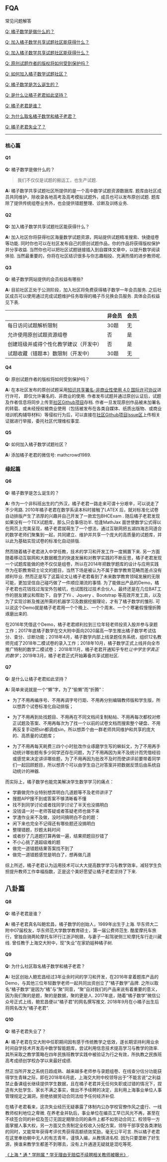 ## FQA

常见问题解答

[Q: 橘子数学是做什么的？](#Q1)

[Q:  加入橘子数学共享试题社区能获得什么？](#Q2)

[Q:  加入橘子数学共享试题社区能获得什么？](#Q3)

[Q:  原创试题作者的版权将如何受到保护吗？](#Q4)

[Q: 如何加入橘子数学试题社区？](#Q5)

[Q: 橘子数学是怎么诞生的？](#Q6)

[Q: 是什么让橘子老君如此坚持？](#Q7)

[Q: 橘子老君是谁？](#Q8)

[Q: 为什么取名橘子数学和橘子老君？](#Q9)

[Q:  橘子老君失业了？](#Q10)

----


### 核心篇

#### Q1

**Q:** 橘子数学是做什么的？

>  我们不仅仅是试题的搬运工，也生产试题.

**A:**  橘子数学共享试题社区所提供的是一个高中数学试题资源数据库. 题库由社区成员共同维护，除收录各地高考及高考模拟试题外，成员也可以发布原创试题. 题库除了提供传统组卷业务外，也会提供错题整理、诊断及训练业务.

#### Q2
**Q:** 加入橘子数学共享试题社区能获得什么？

**A:** 加入社区你将获得社区海量数学试题资源，网站提供试题精准搜索、快捷组卷等功能. 同时你也可以在社区发布自己的原创试题作品，你的作品将获得版权保护并分享收益. 当然你也可以把社区试题链接插入到自媒体文章中，以提升数学阅读体验. 当然最重要的，你将在社区结识很多与你志趣相投、充满热情的进步教师呢.

#### Q3
**Q:** 橘子数学网站提供的会员权益有哪些?

**A:** 目前社区正处于公测阶段，加入社区将免费获得橘子数学一年会员服务. 之后社区成员可以使用通过完成试题维护任务取得的橘子币兑换会员服务. 具体会员权益见下表.

|                                        | 非会员 | 会员 |
| -------------------------------------- | ------ | ---- |
| 每日访问试题解析限制                   | 30题   | 无   |
| 允许使用原创试题资源组卷               | 否     | 是   |
| 创建班级并或得个性化教学建议（开发中） | 否     | 是   |
| 试题收藏（错题本）数限制（开发中）     | 30题   | 无   |

#### Q4
**Q:** 原创试题作者的版权将如何受到保护吗？

**A:**  在本社区发布的原创试题采用<a rel="license" href="http://creativecommons.org/licenses/by-nc/4.0/">知识共享署名-非商业性使用 4.0 国际许可协议</a>进行许可， 即仅允许署名的、非商业的使用. 作者发布试题并通过原创认证后，试题及作者信息将同步上传至[社区Github项目](https://github.com/mathedu4all/mathcrowd_community/)存档. 作者一旦发现原创作品被未加署名的转载、或未经授权被商业使用（包括被发布在各类自媒体、纸质出版物、或商业培训机构辅导材料）等侵权行为后，可以直接在[社区Github项目Issue区](https://github.com/mathedu4all/mathcrowd_community/issues)上传相关证据进行举报，委托社区代理维权事宜.

#### Q5
**Q:** 如何加入橘子数学试题社区？

**A:**  添加橘子老君的微信号: mathcrowd1989. 

### 缘起篇

#### Q6
**Q:** 橘子数学是怎么诞生的？

**A:**  作为一个非科班出生的门外汉，橘子老君一路走来可谓十分艰辛，可以说走了不少弯路. 2010年橘子老君在数学系读本科时接触了LATEX 后，就对标准化试卷自动排版产生了浓厚的兴趣并自己开发了一款宏包BHCExam . 随后橘子老君发现如果没有一个TEX试题库，那么只会事倍功半. 恰逢MathJax 面世使数学公式得以在网页上完美呈现，橘子老君就萌生了一个想法，通过互联网把五湖四海志同道合的数学老师们聚集到一起，共同建立、维护并共享一个庞大的高质量的试题库，并以此为基础实现试卷的标准化自动排版.

然而随着橘子老君进入中学任教，技术的学习和开发工作一度搁置下来. 另一方面随着移动互联网和大数据概念的快速发展和对教学实践的不断反思，橘子老君发现一个试题库能做的绝不仅仅是组卷，所以在2014年把数学题库的设计与应用实践作为在职教育硕士论文的题目，当然下场是被认为不属于数学教育范畴而差点没有顺利毕业. 然而正是写了这篇论文让橘子老君看到了未来数学教育领域发展的无限可能，更加坚信自己碰巧做了一件顺应潮流的事情. 为了能做出产品的Demo，橘子老君也花钱找过淘宝外包被坑，也试图找过技术合伙人，最终还是在几位BAT工作的朋友建议和帮助下，自学了Yii 、Jquery 、Bootstrap 等高效开发工具，以及为了实现诊断及推送所需的机器学习及数据挖掘理论，才有了橘子数学的雏形. 可以说这个Demo就是橘子老君用一个个晚上、一个个周末、一个个寒暑假慢慢折腾琢磨出来的.

在2016年凭借这个Demo，橘子老君顺利拉到三位年轻老师投资入股并参与录题工作；2017年底橘子数学在交大附中面向2020届高一学生推出橘子数学考试估分、查分、诊断功能；2018年4月，橘子数学内部上线录题任务系统，组织12名教师完成了2018年二模试卷的录入工作；2018年10月，橘子数学正式上线并向全市推广特制的数学二模试卷； 2018年11月，橘子老君开通知乎专栏*让中学生学真正的数学*；2019年3月，橘子老君正式开始筹备共享试题社区.

#### Q7
**Q:** 是什么让橘子老君如此坚持？

**A:** 简单来说就是一个“懒”字，为了“偷懒”而“折腾”：

* 为了不用再编序号、不用再调字号行距、不用再分别编辑教师版和学生版，所以想弄个试卷标准化自动排版；

* 为了不用再到处找题目、不用再在不同文档间复制粘帖、不用再每次都校对修正试题及答案、不用再每次为了找一个以前的试卷文档而搜索整个硬盘、不用再反复手动把sin都调成sin，所以想弄个由一群老师共同维护和共享的庞大的、高质量的试题库；

* 为了不用再每天耗费三四个小时批改作业琢磨学生写的蝌蚪文，为了不用再手动统计哪些题有多少同学还存在问题，为了不用再因为来不及统计而凭借经验或感觉来决定讲评哪些题，为了不用再因为批改不及时而使讲评前要带着同学们一起回顾题目，所以想弄个可以由学生自己对答案并把数据反馈后由系统自动统计的神器.

而实际上，橘子数学也能完美解决学生数学学习的痛点：

* 学霸做完作业特别想弄明白几道题等不及老师讲评了
* 搜题APP搜不到或答案不够清晰看不懂
* 找不到同学讨论或者找同学讨论了半天也没搞明白
* 没钱请一对一老师答疑或者答疑老师也做不来
* 学渣作业来不及做，没时间搞明白不会的题：
* 闲下来也完全不记得还有哪些题还没搞明白
* 整理错题，抄题太耗时间
* 或者抄了几道题打算再做一遍，结果把题目抄错了
* 不小心挑了道超级难的题
* 做完一道错题结果答案找不到了
* 做完一道错题感觉是明白了，想再做几道

综上所述，橘子老君认为运用技术可以大大提高数学学习与教学效率，减轻学生负担提升教师工作幸福指数，正是这个美好愿望让橘子老君坚持了下来.

## 八卦篇

#### Q8
**Q:** 橘子老君是谁？

**A:** 橘子老君真名叫鲍宏昌，橘子数学的创始人，1989年出生于上海. 华东师大二附中07届校友，华东师范大学数学教育硕士，第一届公费师范生. 酷爱摩托车旅行，曾独自骑两轮摩托车环行江浙沪皖赣，与妻子一起驾驶侧三轮摩托车行走川藏线. 曾任教于上海交大附中，现"失业"在家奶娃种橘子树.

#### Q9
**Q:** 为什么社区取名橘子数学和橘子老君？

**A:** 社区创始人鲍宏昌经过3年业余时间的学习和开发，在2016年拿着题库产品的Demo，与其他三位年轻数学老师一起共同出资创立了“橘子数学”品牌. 之所以取名“橘子数学”是因为“橘”与“聚”同音，“聚”自对我们的产品来说有着重要的意义，因为我们聚的是题，聚的是数据，聚的更是人. 2017年底，随着“橘子数学”微信公众号正式上线，鲍宏昌便以“橘子君”的网名撰写推文. 2018年9月在小橘子出生后将网名改为“橘子老君”.

#### Q10
**Q:** 橘子老君失业了？

**A:** 橘子老君在交大附中任职期间因有感于传统教学之低效，遂长期坚持利用业余时间自学技术开发高中数学智能题库，尝试利用信息技术提高学习与教学的效率. 其所采取之教学策略在四年民族班教学实践中被验证为行之有效，所执教之民族班高考成绩创学校办学以来最好成绩.

然正当所开发之系统日趋成熟、越来越多老师参与录题组卷、在线查分估分功能获得学生青睐之际，即在2018年6月底，上海交大附中校领导出于“不能言说”之利益禁止备课组长继续提供学生数据，且在橘子老君并无任何失职或过错的情况下，捏造有大批学生、家长不满之事实，做出不予续聘的决定，且利用上海事业单位人事管理规定之漏洞，拒绝依据劳动合同法给予任何经济补偿.

在橘子老君看来，这次失业经历无疑暴露了体制内公办学校官僚作风之盛行、一线教师权利地位之卑微. 在养老金并轨后，事业单位在编员工早已风光不再，甚至在不续签合同的补偿及签订无固定期限合同的条件上都不如劳动合同工. 校领导一方面掌握人事大权，另一方面又负责制定全校收入分配方案，领导干部享受各类津贴的同时，又能常年获得考评优秀获得高额绩效奖励，毫无公平可言. 所以橘子老君在这里奉劝朝中无人的有志青年，谨慎入编，从教慎进名校. 因为只要垄断了好生源，换谁来教学生都差不到哪去，没有上升通道无疑就是混吃等死.

[《上海 * 通 * 学附属 * 学无理由无赔偿不续聘相关教师被曝光》](https://weibo.com/6785550369/GFUIwl0Tp).